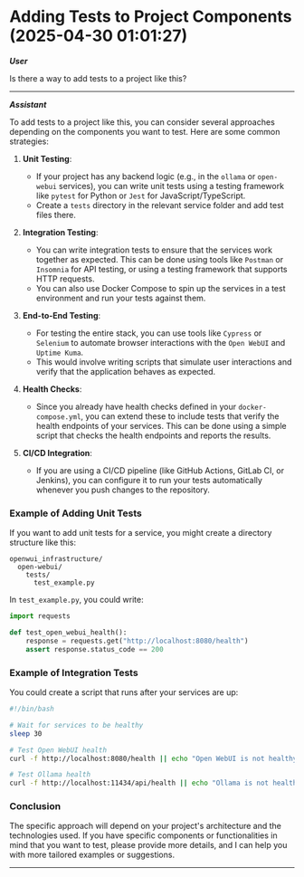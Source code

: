 <!-- Generated by SpecStory -->

# Adding Tests to Project Components (2025-04-30 01:01:27)

_**User**_

Is there a way to add tests to a project like this?

---

_**Assistant**_

To add tests to a project like this, you can consider several approaches depending on the components you want to test. Here are some common strategies:

1. **Unit Testing**:
   - If your project has any backend logic (e.g., in the `ollama` or `open-webui` services), you can write unit tests using a testing framework like `pytest` for Python or `Jest` for JavaScript/TypeScript.
   - Create a `tests` directory in the relevant service folder and add test files there.

2. **Integration Testing**:
   - You can write integration tests to ensure that the services work together as expected. This can be done using tools like `Postman` or `Insomnia` for API testing, or using a testing framework that supports HTTP requests.
   - You can also use Docker Compose to spin up the services in a test environment and run your tests against them.

3. **End-to-End Testing**:
   - For testing the entire stack, you can use tools like `Cypress` or `Selenium` to automate browser interactions with the `Open WebUI` and `Uptime Kuma`.
   - This would involve writing scripts that simulate user interactions and verify that the application behaves as expected.

4. **Health Checks**:
   - Since you already have health checks defined in your `docker-compose.yml`, you can extend these to include tests that verify the health endpoints of your services. This can be done using a simple script that checks the health endpoints and reports the results.

5. **CI/CD Integration**:
   - If you are using a CI/CD pipeline (like GitHub Actions, GitLab CI, or Jenkins), you can configure it to run your tests automatically whenever you push changes to the repository.

### Example of Adding Unit Tests

If you want to add unit tests for a service, you might create a directory structure like this:

```
openwui_infrastructure/
  open-webui/
    tests/
      test_example.py
```

In `test_example.py`, you could write:

```python
import requests

def test_open_webui_health():
    response = requests.get("http://localhost:8080/health")
    assert response.status_code == 200
```

### Example of Integration Tests

You could create a script that runs after your services are up:

```bash
#!/bin/bash

# Wait for services to be healthy
sleep 30

# Test Open WebUI health
curl -f http://localhost:8080/health || echo "Open WebUI is not healthy"

# Test Ollama health
curl -f http://localhost:11434/api/health || echo "Ollama is not healthy"
```

### Conclusion

The specific approach will depend on your project's architecture and the technologies used. If you have specific components or functionalities in mind that you want to test, please provide more details, and I can help you with more tailored examples or suggestions.

---

